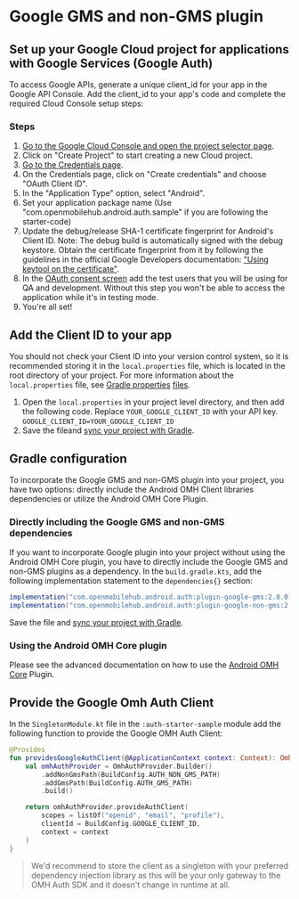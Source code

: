 # Google GMS and non-GMS plugin

## Set up your Google Cloud project for applications with Google Services (Google Auth)

To access Google APIs, generate a unique client_id for your app in the Google API Console. Add the client_id to your app's code and complete the required Cloud Console setup steps:

### Steps

1. [Go to the Google Cloud Console and open the project selector page](https://console.cloud.google.com/projectselector2).
2. Click on "Create Project" to start creating a new Cloud project.
3. [Go to the Credentials page](https://console.cloud.google.com/apis/credentials).
4. On the Credentials page, click on "Create credentials" and choose "OAuth Client ID".
5. In the "Application Type" option, select "Android".
6. Set your application package name (Use "com.openmobilehub.android.auth.sample" if you are
   following the starter-code)
7. Update the debug/release SHA-1 certificate fingerprint for Android's Client ID.
   Note: The debug build is automatically signed with the debug keystore. Obtain the certificate
   fingerprint from it by following the guidelines in the official Google Developers
   documentation: ["Using keytool on the certificate"](https://developers.google.com/android/guides/client-auth#using_keytool_on_the_certificate).
8. In the [OAuth consent screen](https://console.cloud.google.com/apis/credentials/consent) add the
   test users that you will be using for QA and development. Without this step you won't be able to
   access the application while it's in testing mode.
9. You're all set!

## Add the Client ID to your app

You should not check your Client ID into your version control system, so it is recommended
storing it in the `local.properties` file, which is located in the root directory of your project. For more information about the `local.properties` file, see [Gradle properties](https://developer.android.com/studio/build#properties-files) [files](https://developer.android.com/studio/build#properties-files).

1. Open the `local.properties` in your project level directory, and then add the following code.
   Replace `YOUR_GOOGLE_CLIENT_ID` with your API key. `GOOGLE_CLIENT_ID=YOUR_GOOGLE_CLIENT_ID`
2. Save the
   fileand [sync your project with Gradle](https://developer.android.com/studio/build#sync-files).

## Gradle configuration

To incorporate the Google GMS and non-GMS plugin into your project, you have two options: directly include the Android OMH Client libraries dependencies or utilize the Android OMH Core Plugin.

### Directly including the Google GMS and non-GMS dependencies

If you want to incorporate Google plugin into your project without using the Android OMH Core plugin, you have to directly include the Google GMS and non-GMS plugins as a dependency. In the `build.gradle.kts`, add the following implementation statement to the `dependencies{}` section:

```groovy
implementation("com.openmobilehub.android.auth:plugin-google-gms:2.0.0-beta")
implementation("com.openmobilehub.android.auth:plugin-google-non-gms:2.0.0-beta")
```

Save the file and [sync your project with Gradle](https://developer.android.com/studio/build#sync-files).

### Using the Android OMH Core plugin

Please see the advanced documentation on how to use the [Android OMH Core](/docs/advanced/OMH-Core.md) Plugin.

## Provide the Google Omh Auth Client

In the `SingletonModule.kt` file in the `:auth-starter-sample` module add the following function to provide the Google OMH Auth Client:

```kotlin
@Provides
fun providesGoogleAuthClient(@ApplicationContext context: Context): OmhAuthClient {
    val omhAuthProvider = OmhAuthProvider.Builder()
        .addNonGmsPath(BuildConfig.AUTH_NON_GMS_PATH)
        .addGmsPath(BuildConfig.AUTH_GMS_PATH)
        .build()

    return omhAuthProvider.provideAuthClient(
        scopes = listOf("openid", "email", "profile"),
        clientId = BuildConfig.GOOGLE_CLIENT_ID,
        context = context
    )
}
```

> We'd recommend to store the client as a singleton with your preferred dependency injection library
> as this will be your only gateway to the OMH Auth SDK and it doesn't change in runtime at all.
